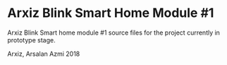 # Arxiz Blink Smart Home Module #1
Arxiz Blink Smart home module #1 source files for the project currently in prototype stage.

Arxiz, Arsalan Azmi 2018
